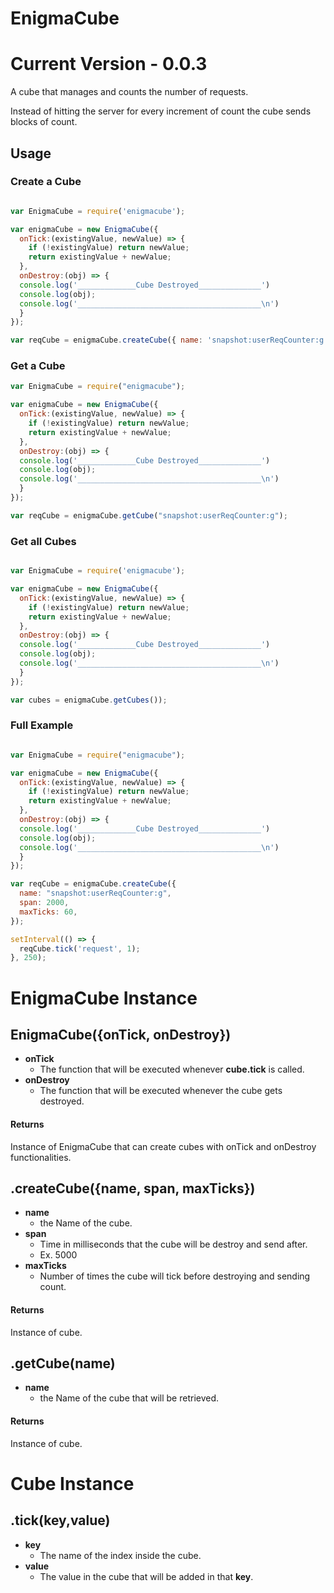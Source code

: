 # EnigmaCube

# Current Version - 0.0.3

A cube that manages and counts the number of requests.

Instead of hitting the server for every increment of count the cube sends blocks of count.

## Usage

### Create a Cube

```js

var EnigmaCube = require('enigmacube');

var enigmaCube = new EnigmaCube({
  onTick:(existingValue, newValue) => {
    if (!existingValue) return newValue;
    return existingValue + newValue;
  },
  onDestroy:(obj) => {
  console.log('_____________Cube Destroyed______________')
  console.log(obj);
  console.log('_________________________________________\n')
  }
});

var reqCube = enigmaCube.createCube({ name: 'snapshot:userReqCounter:g', span: 2000, maxTicks: 60 });

```

### Get a Cube

```js
var EnigmaCube = require("enigmacube");

var enigmaCube = new EnigmaCube({
  onTick:(existingValue, newValue) => {
    if (!existingValue) return newValue;
    return existingValue + newValue;
  },
  onDestroy:(obj) => {
  console.log('_____________Cube Destroyed______________')
  console.log(obj);
  console.log('_________________________________________\n')
  }
});

var reqCube = enigmaCube.getCube("snapshot:userReqCounter:g");

```

### Get all Cubes

```js

var EnigmaCube = require('enigmacube');

var enigmaCube = new EnigmaCube({
  onTick:(existingValue, newValue) => {
    if (!existingValue) return newValue;
    return existingValue + newValue;
  },
  onDestroy:(obj) => {
  console.log('_____________Cube Destroyed______________')
  console.log(obj);
  console.log('_________________________________________\n')
  }
});

var cubes = enigmaCube.getCubes());

```

### Full Example

```js

var EnigmaCube = require("enigmacube");

var enigmaCube = new EnigmaCube({
  onTick:(existingValue, newValue) => {
    if (!existingValue) return newValue;
    return existingValue + newValue;
  },
  onDestroy:(obj) => {
  console.log('_____________Cube Destroyed______________')
  console.log(obj);
  console.log('_________________________________________\n')
  }
});

var reqCube = enigmaCube.createCube({
  name: "snapshot:userReqCounter:g",
  span: 2000,
  maxTicks: 60,
});

setInterval(() => {
  reqCube.tick('request', 1);
}, 250);

```
# EnigmaCube Instance
## EnigmaCube({onTick, onDestroy})
- **onTick**
  - The function that will be executed whenever **cube.tick** is called.
- **onDestroy**
  - The function that will be executed whenever the cube gets destroyed.
#### Returns
  Instance of EnigmaCube that can create cubes with onTick and onDestroy functionalities.
## .createCube({name, span, maxTicks})
- **name**
  - the Name of the cube.
- **span**
  - Time in milliseconds that the cube will be destroy and send after.
  - Ex. 5000
- **maxTicks**
  - Number of times the cube will tick before destroying and sending count.
#### Returns
  Instance of cube.
## .getCube(name)
- **name**
  - the Name of the cube that will be retrieved.
#### Returns
  Instance of cube.
# Cube Instance
## .tick(key,value)
- **key**
  - The name of the index inside the cube.
- **value**
  - The value in the cube that will be added in that **key**.